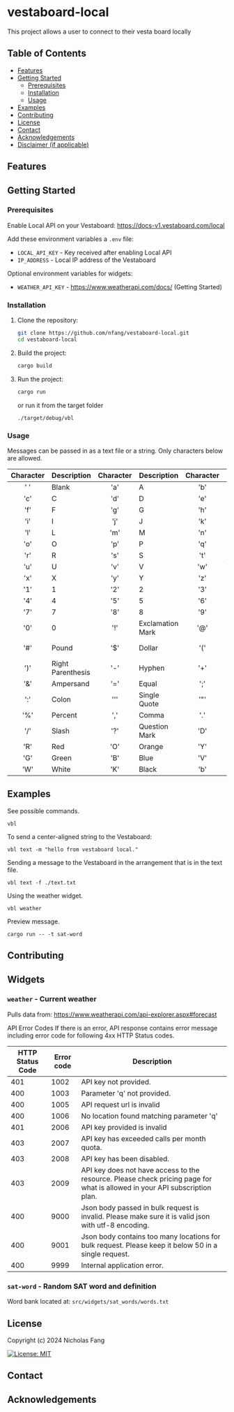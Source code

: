 # vestaboard-local

<!-- [![Crates.io](https://img.shields.io/crates/v/vestaboard_local.svg)](https://crates.io/crates/vestaboard_local)
[![Docs.rs](https://docs.rs/vestaboard_local/badge.svg)](https://docs.rs/vestaboard_local)
[![Build Status](https://github.com/nfang/vestaboard-local/actions/workflows/rust.yml/badge.svg)](https://github.com/nfang/vestaboard-local/actions/workflows/rust.yml)
[![License](https://img.shields.io/crates/l/vestaboard_local.svg)](https://crates.io/crates/vestaboard_local) -->

This project allows a user to connect to their vesta board locally

## Table of Contents

- [Features](#features)
- [Getting Started](#getting-started)
  - [Prerequisites](#prerequisites)
  - [Installation](#installation)
  - [Usage](#usage)
- [Examples](#examples)
- [Contributing](#contributing)
- [License](#license)
- [Contact](#contact)
- [Acknowledgements](#acknowledgements)
- [Disclaimer (if applicable)](#disclaimer-if-applicable)


## Features


## Getting Started

### Prerequisites

Enable Local API on your Vestaboard: https://docs-v1.vestaboard.com/local

Add these environment variables a `.env` file:
- `LOCAL_API_KEY` - Key received after enabling Local API<br>
- `IP_ADDRESS` - Local IP address of the Vestaboard

Optional environment variables for widgets:
- `WEATHER_API_KEY` - https://www.weatherapi.com/docs/ (Getting Started)

### Installation
1. Clone the repository:
    ```sh
    git clone https://github.com/nfang/vestaboard-local.git
    cd vestaboard-local
    ```

2. Build the project:
    ```sh
    cargo build
    ```

3. Run the project:
    ```sh
    cargo run
    ```
    or run it from the target folder
    ```
    ./target/debug/vbl
    ```

### Usage

Messages can be passed in as a text file or a string. Only characters below are allowed.

| Character | Description | Character | Description | Character | Description |
| :-: | - | :-: | - | :-: | - |
| ' ' | Blank | 'a' | A | 'b' | B |
| 'c' | C | 'd' | D | 'e' | E |
| 'f' | F | 'g' | G | 'h' | H |
| 'i' | I | 'j' | J | 'k' | K |
| 'l' | L | 'm' | M | 'n' | N |
| 'o' | O | 'p' | P | 'q' | Q |
| 'r' | R | 's' | S | 't' | T |
| 'u' | U | 'v' | V | 'w' | W |
| 'x' | X | 'y' | Y | 'z' | Z |
| '1' | 1 | '2' | 2 | '3' | 3 |
| '4' | 4 | '5' | 5 | '6' | 6 |
| '7' | 7 | '8' | 8 | '9' | 9 |
| '0' | 0 | '!' | Exclamation Mark | '@' | At |
| '#' | Pound | '$' | Dollar | '(' | Left Parenthesis |
| ')' | Right Parenthesis | '-' | Hyphen | '+' | Plus |
| '&' | Ampersand | '=' | Equal | ';' | Semicolon |
| ':' | Colon | ''' | Single Quote | '"' | Double Quote |
| '%' | Percent | ',' | Comma | '.' | Period |
| '/' | Slash | '?' | Question Mark | 'D' | Degree |
| 'R' | Red | 'O' | Orange | 'Y' | Yellow |
| 'G' | Green | 'B' | Blue | 'V' | Violet |
| 'W' | White | 'K' | Black | 'b' | B |


## Examples
See possible commands.
```
vbl
```
To send a center-aligned string to the Vestaboard:
```
vbl text -m "hello from vestaboard local."
```
Sending a message to the Vestaboard in the arrangement that is in the text file.
```
vbl text -f ./text.txt
```
Using the weather widget.
```
vbl weather
```
Preview message.
```
cargo run -- -t sat-word
```

## Contributing

## Widgets

### `weather` - Current weather

Pulls data from:
https://www.weatherapi.com/api-explorer.aspx#forecast

API Error Codes
If there is an error, API response contains error message including error code for following 4xx HTTP Status codes.

| HTTP Status Code | Error code | Description |
|-----------------|------------|-------------|
| 401 | 1002 | API key not provided. |
| 400 | 1003 | Parameter 'q' not provided. |
| 400 | 1005 | API request url is invalid |
| 400 | 1006 | No location found matching parameter 'q' |
| 401 | 2006 | API key provided is invalid |
| 403 | 2007 | API key has exceeded calls per month quota. |
| 403 | 2008 | API key has been disabled. |
| 403 | 2009 | API key does not have access to the resource. Please check pricing page for what is allowed in your API subscription plan. |
| 400 | 9000 | Json body passed in bulk request is invalid. Please make sure it is valid json with utf-8 encoding. |
| 400 | 9001 | Json body contains too many locations for bulk request. Please keep it below 50 in a single request. |
| 400 | 9999 | Internal application error. |


### `sat-word` - Random SAT word and definition
Word bank located at: `src/widgets/sat_words/words.txt`

## License

Copyright (c) 2024 Nicholas Fang

[![License: MIT](https://img.shields.io/badge/License-MIT-yellow.svg)](https://github.com/nickfang/vestaboard-local/blob/main/LICENSE)

## Contact


## Acknowledgements

